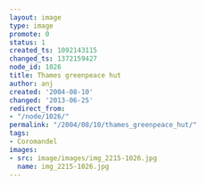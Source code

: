 ```yaml
---
layout: image
type: image
promote: 0
status: 1
created_ts: 1092143115
changed_ts: 1372159427
node_id: 1026
title: Thames greenpeace hut
author: anj
created: '2004-08-10'
changed: '2013-06-25'
redirect_from:
- "/node/1026/"
permalink: "/2004/08/10/thames_greenpeace_hut/"
tags:
- Coromandel
images:
- src: image/images/img_2215-1026.jpg
  name: img_2215-1026.jpg
---
```


